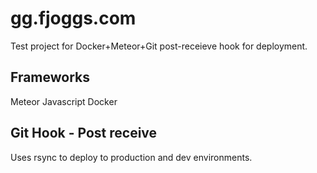 # gg.fjoggs.com

Test project for Docker+Meteor+Git post-receieve hook for deployment.

## Frameworks
Meteor
    Javascript
Docker

## Git Hook - Post receive
Uses rsync to deploy to production and dev environments.

